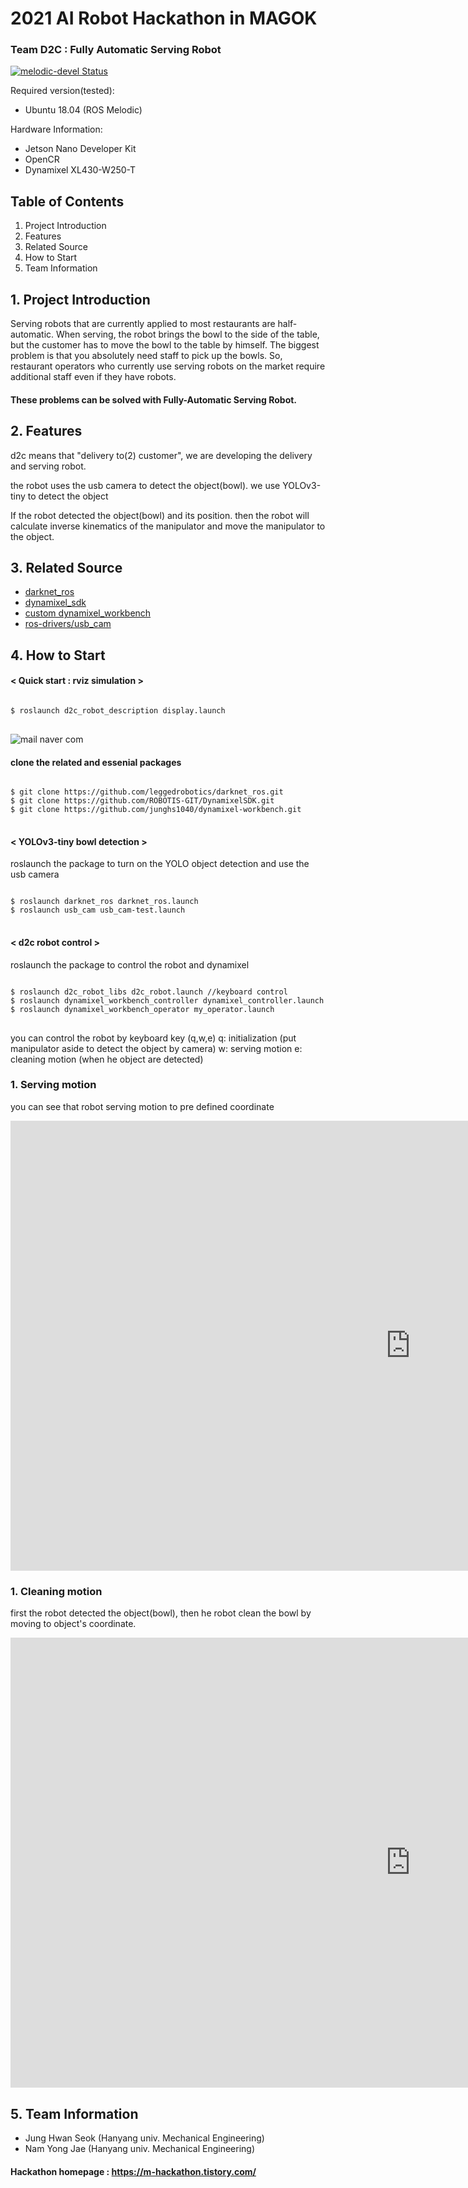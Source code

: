 # 2021 AI Robot Hackathon in MAGOK
### Team D2C : Fully Automatic Serving Robot
[![melodic-devel Status](https://github.com/ROBOTIS-GIT/dynamixel-workbench/workflows/melodic-devel/badge.svg)](https://github.com/ROBOTIS-GIT/dynamixel-workbench/tree/melodic-devel)

Required version(tested):
- Ubuntu 18.04 (ROS Melodic)

Hardware Information:
- Jetson Nano Developer Kit
- OpenCR
- Dynamixel XL430-W250-T

## Table of Contents
1. Project Introduction
2. Features
3. Related Source
4. How to Start
5. Team Information


## 1. Project Introduction
Serving robots that are currently applied to most restaurants are half-automatic.
When serving, the robot brings the bowl to the side of the table, but the customer has to move the bowl to the table by himself.
The biggest problem is that you absolutely need staff to pick up the bowls.
So, restaurant operators who currently use serving robots on the market require additional staff even if they have robots.

#### These problems can be solved with Fully-Automatic Serving Robot.
## 2. Features
d2c means that "delivery to(2) customer", we are developing the delivery and serving robot.

the robot uses the usb camera to detect the object(bowl).
we use YOLOv3-tiny to detect the object

If the robot detected the object(bowl) and its position. 
then the robot will calculate inverse kinematics of the manipulator and move the manipulator to the object.

## 3. Related Source
- [darknet_ros](https://github.com/leggedrobotics/darknet_ros)
- [dynamixel_sdk](https://github.com/ROBOTIS-GIT/DynamixelSDK)
- [custom dynamixel_workbench](https://github.com/junghs1040/dynamixel-workbench)
- [ros-drivers/usb_cam](https://github.com/ros-drivers/usb_cam)

## 4. How to Start
#### < Quick start : rviz simulation >
<pre>
<code>
$ roslaunch d2c_robot_description display.launch
</code>
</pre>

![mail naver com](https://user-images.githubusercontent.com/19335771/142581467-6c7ccb58-d063-4bc8-b28f-a68cbcc55d91.jpeg)

#### clone the related and essenial packages
<pre>
<code>
$ git clone https://github.com/leggedrobotics/darknet_ros.git
$ git clone https://github.com/ROBOTIS-GIT/DynamixelSDK.git
$ git clone https://github.com/junghs1040/dynamixel-workbench.git
</code>
</pre>

#### < YOLOv3-tiny bowl detection >
roslaunch the package to turn on the YOLO object detection and use the usb camera
<pre>
<code>
$ roslaunch darknet_ros darknet_ros.launch
$ roslaunch usb_cam usb_cam-test.launch
</code>
</pre>

#### < d2c robot control >
roslaunch the package to control the robot and dynamixel
<pre>
<code>
$ roslaunch d2c_robot_libs d2c_robot.launch //keyboard control
$ roslaunch dynamixel_workbench_controller dynamixel_controller.launch 
$ roslaunch dynamixel_workbench_operator my_operator.launch
</code>
</pre>
you can control the robot by keyboard key (q,w,e) 
q: initialization (put manipulator aside to detect the object by camera)
w: serving motion
e: cleaning motion (when he object are detected)

### 1. Serving motion 
you can see that robot serving motion to pre defined coordinate

<iframe width="1280" height="720" src="https://www.youtube.com/embed/FxkeqOVxc3M" title="YouTube video player" frameborder="0" allow="accelerometer; autoplay; clipboard-write; encrypted-media; gyroscope; picture-in-picture" allowfullscreen></iframe>

### 1. Cleaning motion 
first the robot detected the object(bowl), then he robot clean the bowl by moving to object's coordinate.

<iframe width="1280" height="720" src="https://www.youtube.com/embed/MeFMGXxcLSg" frameborder="0" gesture="media" allowfullscreen=""></iframe>


## 5. Team Information
- Jung Hwan Seok (Hanyang univ. Mechanical Engineering) 
- Nam Yong Jae (Hanyang univ. Mechanical Engineering) 

#### Hackathon homepage : https://m-hackathon.tistory.com/

